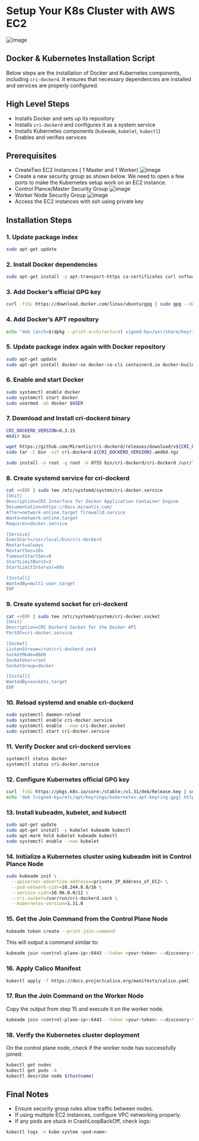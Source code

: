 # Setup Your K8s Cluster with AWS EC2 
![image](https://github.com/user-attachments/assets/8b600410-6e9a-4290-ae44-4cd409ba2b1b)


## Docker & Kubernetes Installation Script

Below steps are the installation of Docker and Kubernetes components, including `cri-dockerd`. It ensures that necessary dependencies are installed and services are properly configured.

## High Level Steps

- Installs Docker and sets up its repository
- Installs `cri-dockerd` and configures it as a system service
- Installs Kubernetes components (`kubeadm`, `kubelet`, `kubectl`)
- Enables and verifies services

## Prerequisites

- CreateTwo EC2 Instances ( 1 Master and 1 Worker)
  ![image](https://github.com/user-attachments/assets/a737ab20-d801-4e2f-8087-8d817da684be)
- Create a new security group as shown below. We need to open a few ports to make the Kubernetes setup work on an EC2 instance.
- Control Plance/Master Security Group
 ![image](https://github.com/user-attachments/assets/fe017b10-1f6e-4c5a-900b-c3daff9f60fb)
- Worker Node Security Group
![image](https://github.com/user-attachments/assets/0527725d-1b8d-4ed3-a6f9-269bbe5f3075)
- Access the EC2 instances with ssh using private key
  
## Installation Steps

### 1. Update package index
```bash
sudo apt-get update
```
### 2. Install Docker dependencies
```bash
sudo apt-get install -y apt-transport-https ca-certificates curl software-properties-common gpg
```
### 3. Add Docker’s official GPG key
```bash
curl -fsSL https://download.docker.com/linux/ubuntu/gpg | sudo gpg --dearmor -o /usr/share/keyrings/docker-archive-keyring.gpg
```
### 4. Add Docker’s APT repository
```bash
echo "deb [arch=$(dpkg --print-architecture) signed-by=/usr/share/keyrings/docker-archive-keyring.gpg] https://download.docker.com/linux/ubuntu $(lsb_release -cs) stable" | sudo tee /etc/apt/sources.list.d/docker.list > /dev/null
```
### 5. Update package index again with Docker repository
```bash
sudo apt-get update
sudo apt-get install docker-ce docker-ce-cli containerd.io docker-buildx-plugin docker-compose-plugin -y
```
### 6. Enable and start Docker
```bash
sudo systemctl enable docker
sudo systemctl start docker
sudo usermod -aG docker $USER
```
### 7. Download and Install cri-dockerd binary
```bash
CRI_DOCKERD_VERSION=0.3.15
mkdir bin
```
```bash
wget https://github.com/Mirantis/cri-dockerd/releases/download/v${CRI_DOCKERD_VERSION}/cri-dockerd-${CRI_DOCKERD_VERSION}.amd64.tgz
sudo tar -C bin -xzf cri-dockerd-${CRI_DOCKERD_VERSION}.amd64.tgz
```
```bash
sudo install -o root -g root -m 0755 bin/cri-dockerd/cri-dockerd /usr/local/bin/cri-dockerd
```
### 8. Create systemd service for cri-dockerd
```bash
cat <<EOF | sudo tee /etc/systemd/system/cri-docker.service
[Unit]
Description=CRI Interface for Docker Application Container Engine
Documentation=https://docs.mirantis.com/
After=network-online.target firewalld.service
Wants=network-online.target
Requires=docker.service

[Service]
ExecStart=/usr/local/bin/cri-dockerd
Restart=always
RestartSec=10s
TimeoutStartSec=0
StartLimitBurst=3
StartLimitInterval=60s

[Install]
WantedBy=multi-user.target
EOF
```
### 9. Create systemd socket for cri-dockerd
```bash
cat <<EOF | sudo tee /etc/systemd/system/cri-docker.socket
[Unit]
Description=CRI Dockerd Socket for the Docker API
PartOf=cri-docker.service

[Socket]
ListenStream=/run/cri-dockerd.sock
SocketMode=0660
SocketUser=root
SocketGroup=docker

[Install]
WantedBy=sockets.target
EOF
```
### 10. Reload systemd and enable cri-dockerd
```bash
sudo systemctl daemon-reload
sudo systemctl enable cri-docker.service
sudo systemctl enable --now cri-docker.socket
sudo systemctl start cri-docker.service
```
### 11. Verify Docker and cri-dockerd services
```bash
systemctl status docker
systemctl status cri-docker.service
```
### 12. Configure Kubernetes official GPG key
```bash
curl -fsSL https://pkgs.k8s.io/core:/stable:/v1.31/deb/Release.key | sudo gpg --dearmor -o /etc/apt/keyrings/kubernetes-apt-keyring.gpg
echo 'deb [signed-by=/etc/apt/keyrings/kubernetes-apt-keyring.gpg] https://pkgs.k8s.io/core:/stable:/v1.31/deb/ /' | sudo tee /etc/apt/sources.list.d/kubernetes.list
```
### 13. Install kubeadm, kubelet, and kubectl
```bash
sudo apt-get update
sudo apt-get install -y kubelet kubeadm kubectl
sudo apt-mark hold kubelet kubeadm kubectl
sudo systemctl enable --now kubelet
```
### 14. Initialize a Kubernetes cluster using kubeadm init in Control Plance Node
```bash
sudo kubeadm init \
  --apiserver-advertise-address=<private_IP_Address_of_EC2> \
  --pod-network-cidr=10.244.0.0/16 \
  --service-cidr=10.96.0.0/12 \
  --cri-socket=/var/run/cri-dockerd.sock \
  --kubernetes-version=1.31.0
```
### 15. Get the Join Command from the Control Plane Node
```bash
kubeadm token create --print-join-command
```
This will output a command similar to:
```bash
kubeadm join <control-plane-ip>:6443 --token <your-token> --discovery-token-ca-cert-hash sha256:<your-ca-cert-hash>
```
### 16. Apply Calico Manifest
```bash
kubectl apply -f https://docs.projectcalico.org/manifests/calico.yaml
```

### 17. Run the Join Command on the Worker Node
Copy the output from step 15 and execute it on the worker node.
```bash
kubeadm join <control-plane-ip>:6443 --token <your-token> --discovery-token-ca-cert-hash sha256:<your-ca-cert-hash>
```
### 18. Verify the Kubernetes cluster deployment
On the control plane node, check if the worker node has successfully joined:
```bash
kubectl get nodes
kubectl get pods -A
kubectl describe node $(hostname)
```

## Final Notes
- Ensure security group rules allow traffic between nodes.
- If using multiple EC2 instances, configure VPC networking properly.
- If any pods are stuck in CrashLoopBackOff, check logs:
```bash
kubectl logs -n kube-system <pod-name>
```
